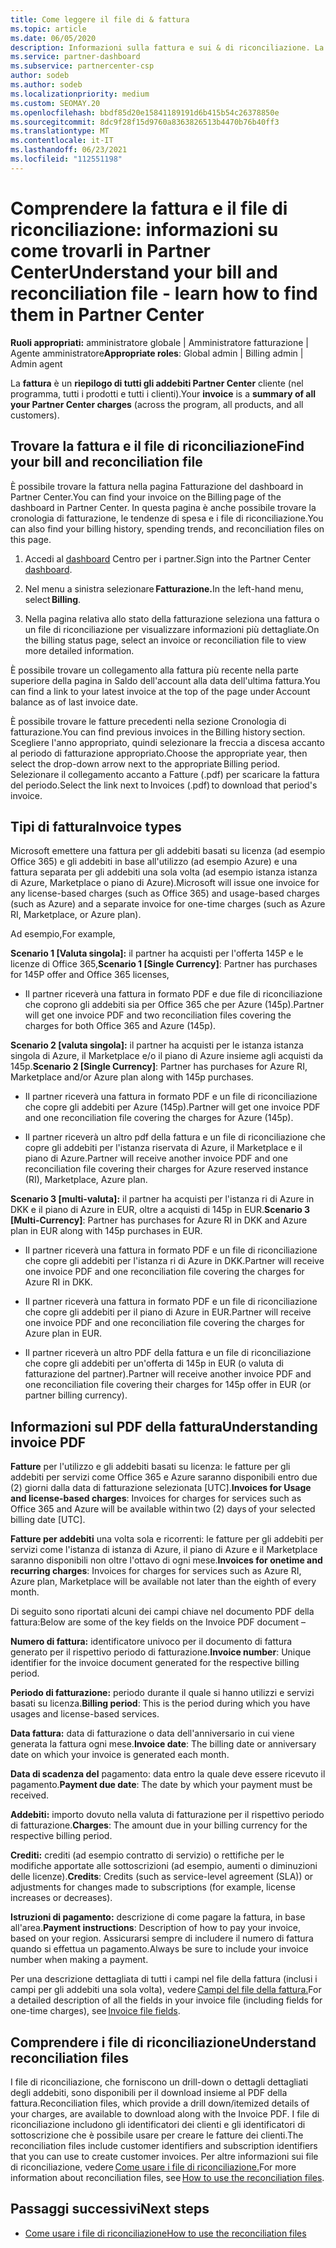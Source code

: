 ```yaml
---
title: Come leggere il file di & fattura
ms.topic: article
ms.date: 06/05/2020
description: Informazioni sulla fattura e sui & di riconciliazione. La fattura mostra Partner Center addebiti per il programma, i prodotti e i clienti per tale periodo mensile.
ms.service: partner-dashboard
ms.subservice: partnercenter-csp
author: sodeb
ms.author: sodeb
ms.localizationpriority: medium
ms.custom: SEOMAY.20
ms.openlocfilehash: bbdf85d20e15841189191d6b415b54c26378850e
ms.sourcegitcommit: 8dc9f28f15d9760a8363826513b4470b76b40ff3
ms.translationtype: MT
ms.contentlocale: it-IT
ms.lasthandoff: 06/23/2021
ms.locfileid: "112551198"
---
```

# <a name="understand-your-bill-and-reconciliation-file---learn-how-to-find-them-in-partner-center"></a><span data-ttu-id="871ea-104">Comprendere la fattura e il file di riconciliazione: informazioni su come trovarli in Partner Center</span><span class="sxs-lookup"><span data-stu-id="871ea-104">Understand your bill and reconciliation file - learn how to find them in Partner Center</span></span>


<span data-ttu-id="871ea-105">**Ruoli appropriati:** amministratore globale | Amministratore fatturazione | Agente amministratore</span><span class="sxs-lookup"><span data-stu-id="871ea-105">**Appropriate roles**: Global admin | Billing admin | Admin agent</span></span>


<span data-ttu-id="871ea-106">La **fattura** è un **riepilogo di tutti gli addebiti Partner Center** cliente (nel programma, tutti i prodotti e tutti i clienti).</span><span class="sxs-lookup"><span data-stu-id="871ea-106">Your **invoice** is a **summary of all your Partner Center charges** (across the program, all products, and all customers).</span></span> 

## <a name="find-your-bill-and-reconciliation-file"></a><span data-ttu-id="871ea-107">Trovare la fattura e il file di riconciliazione</span><span class="sxs-lookup"><span data-stu-id="871ea-107">Find your bill and reconciliation file</span></span> 

<span data-ttu-id="871ea-108">È possibile trovare la fattura nella pagina Fatturazione del dashboard in Partner Center.</span><span class="sxs-lookup"><span data-stu-id="871ea-108">You can find your invoice on the Billing page of the dashboard in Partner Center.</span></span> <span data-ttu-id="871ea-109">In questa pagina è anche possibile trovare la cronologia di fatturazione, le tendenze di spesa e i file di riconciliazione.</span><span class="sxs-lookup"><span data-stu-id="871ea-109">You can also find your billing history, spending trends, and reconciliation files on this page.</span></span> 

1. <span data-ttu-id="871ea-110">Accedi al [dashboard](https://partner.microsoft.com/dashboard/home) Centro per i partner.</span><span class="sxs-lookup"><span data-stu-id="871ea-110">Sign into the Partner Center [dashboard](https://partner.microsoft.com/dashboard/home).</span></span> 

2. <span data-ttu-id="871ea-111">Nel menu a sinistra selezionare **Fatturazione.**</span><span class="sxs-lookup"><span data-stu-id="871ea-111">In the left-hand menu, select **Billing**.</span></span> 

3. <span data-ttu-id="871ea-112">Nella pagina relativa allo stato della fatturazione seleziona una fattura o un file di riconciliazione per visualizzare informazioni più dettagliate.</span><span class="sxs-lookup"><span data-stu-id="871ea-112">On the billing status page, select an invoice or reconciliation file to view more detailed information.</span></span> 

<span data-ttu-id="871ea-113">È possibile trovare un collegamento alla fattura più recente nella parte superiore della pagina in Saldo dell'account alla data dell'ultima fattura.</span><span class="sxs-lookup"><span data-stu-id="871ea-113">You can find a link to your latest invoice at the top of the page under Account balance as of last invoice date.</span></span> 

<span data-ttu-id="871ea-114">È possibile trovare le fatture precedenti nella sezione Cronologia di fatturazione.</span><span class="sxs-lookup"><span data-stu-id="871ea-114">You can find previous invoices in the Billing history section.</span></span> <span data-ttu-id="871ea-115">Scegliere l'anno appropriato, quindi selezionare la freccia a discesa accanto al periodo di fatturazione appropriato.</span><span class="sxs-lookup"><span data-stu-id="871ea-115">Choose the appropriate year, then select the drop-down arrow next to the appropriate Billing period.</span></span> <span data-ttu-id="871ea-116">Selezionare il collegamento accanto a Fatture (.pdf) per scaricare la fattura del periodo.</span><span class="sxs-lookup"><span data-stu-id="871ea-116">Select the link next to Invoices (.pdf) to download that period's invoice.</span></span> 

## <a name="invoice-types"></a><span data-ttu-id="871ea-117">Tipi di fattura</span><span class="sxs-lookup"><span data-stu-id="871ea-117">Invoice types</span></span>

<span data-ttu-id="871ea-118">Microsoft emettere una fattura per gli addebiti basati su licenza (ad esempio Office 365) e gli addebiti in base all'utilizzo (ad esempio Azure) e una fattura separata per gli addebiti una sola volta (ad esempio istanza istanza di Azure, Marketplace o piano di Azure).</span><span class="sxs-lookup"><span data-stu-id="871ea-118">Microsoft will issue one invoice for any license-based charges (such as Office 365) and usage-based charges (such as Azure) and a separate invoice for one-time charges (such as Azure RI, Marketplace, or Azure plan).</span></span>

<span data-ttu-id="871ea-119">Ad esempio,</span><span class="sxs-lookup"><span data-stu-id="871ea-119">For example,</span></span>  

<span data-ttu-id="871ea-120">**Scenario 1 [Valuta singola]:** il partner ha acquisti per l'offerta 145P e le licenze di Office 365,</span><span class="sxs-lookup"><span data-stu-id="871ea-120">**Scenario 1 [Single Currency]**: Partner has purchases for 145P offer and Office 365 licenses,</span></span>  

- <span data-ttu-id="871ea-121">Il partner riceverà una fattura in formato PDF e due file di riconciliazione che coprono gli addebiti sia per Office 365 che per Azure (145p).</span><span class="sxs-lookup"><span data-stu-id="871ea-121">Partner will get one invoice PDF and two reconciliation files covering the charges for both Office 365 and Azure (145p).</span></span>  

<span data-ttu-id="871ea-122">**Scenario 2 [valuta singola]:** il partner ha acquisti per le istanza istanza singola di Azure, il Marketplace e/o il piano di Azure insieme agli acquisti da 145p.</span><span class="sxs-lookup"><span data-stu-id="871ea-122">**Scenario 2 [Single Currency]**: Partner has purchases for Azure RI, Marketplace and/or Azure plan along with 145p purchases.</span></span>

- <span data-ttu-id="871ea-123">Il partner riceverà una fattura in formato PDF e un file di riconciliazione che copre gli addebiti per Azure (145p).</span><span class="sxs-lookup"><span data-stu-id="871ea-123">Partner will get one invoice PDF and one reconciliation file covering the charges for Azure (145p).</span></span> 

- <span data-ttu-id="871ea-124">Il partner riceverà un altro pdf della fattura e un file di riconciliazione che copre gli addebiti per l'istanza riservata di Azure, il Marketplace e il piano di Azure.</span><span class="sxs-lookup"><span data-stu-id="871ea-124">Partner will receive another invoice PDF and one reconciliation file covering their charges for Azure reserved instance (RI), Marketplace, Azure plan.</span></span> 

<span data-ttu-id="871ea-125">**Scenario 3 [multi-valuta]:** il partner ha acquisti per l'istanza ri di Azure in DKK e il piano di Azure in EUR, oltre a acquisti di 145p in EUR.</span><span class="sxs-lookup"><span data-stu-id="871ea-125">**Scenario 3 [Multi-Currency]**: Partner has purchases for Azure RI in DKK and Azure plan in EUR along with 145p purchases in EUR.</span></span>

- <span data-ttu-id="871ea-126">Il partner riceverà una fattura in formato PDF e un file di riconciliazione che copre gli addebiti per l'istanza ri di Azure in DKK.</span><span class="sxs-lookup"><span data-stu-id="871ea-126">Partner will receive one invoice PDF and one reconciliation file covering the charges for Azure RI in DKK.</span></span> 

- <span data-ttu-id="871ea-127">Il partner riceverà una fattura in formato PDF e un file di riconciliazione che copre gli addebiti per il piano di Azure in EUR.</span><span class="sxs-lookup"><span data-stu-id="871ea-127">Partner will receive one invoice PDF and one reconciliation file covering the charges for Azure plan in EUR.</span></span> 

- <span data-ttu-id="871ea-128">Il partner riceverà un altro PDF della fattura e un file di riconciliazione che copre gli addebiti per un'offerta di 145p in EUR (o valuta di fatturazione del partner).</span><span class="sxs-lookup"><span data-stu-id="871ea-128">Partner will receive another invoice PDF and one reconciliation file covering their charges for 145p offer in EUR (or partner billing currency).</span></span> 


## <a name="understanding-invoice-pdf"></a><span data-ttu-id="871ea-129">Informazioni sul PDF della fattura</span><span class="sxs-lookup"><span data-stu-id="871ea-129">Understanding invoice PDF</span></span> 

<span data-ttu-id="871ea-130">**Fatture** per l'utilizzo e gli addebiti basati su licenza: le fatture per gli addebiti per servizi come Office 365 e Azure saranno disponibili entro due (2) giorni dalla data di fatturazione selezionata [UTC].</span><span class="sxs-lookup"><span data-stu-id="871ea-130">**Invoices for Usage and license-based charges**: Invoices for charges for services such as Office 365 and Azure will be available within two (2) days of your selected billing date [UTC].</span></span>  

<span data-ttu-id="871ea-131">**Fatture per addebiti** una volta sola e ricorrenti: le fatture per gli addebiti per servizi come l'istanza di istanza di Azure, il piano di Azure e il Marketplace saranno disponibili non oltre l'ottavo di ogni mese.</span><span class="sxs-lookup"><span data-stu-id="871ea-131">**Invoices for onetime and recurring charges**: Invoices for charges for services such as Azure RI, Azure plan, Marketplace will be available not later than the eighth of every month.</span></span>  

<span data-ttu-id="871ea-132">Di seguito sono riportati alcuni dei campi chiave nel documento PDF della fattura:</span><span class="sxs-lookup"><span data-stu-id="871ea-132">Below are some of the key fields on the Invoice PDF document –</span></span>

<span data-ttu-id="871ea-133">**Numero di fattura:** identificatore univoco per il documento di fattura generato per il rispettivo periodo di fatturazione.</span><span class="sxs-lookup"><span data-stu-id="871ea-133">**Invoice number**: Unique identifier for the invoice document generated for the respective billing period.</span></span> 

<span data-ttu-id="871ea-134">**Periodo di fatturazione:** periodo durante il quale si hanno utilizzi e servizi basati su licenza.</span><span class="sxs-lookup"><span data-stu-id="871ea-134">**Billing period**: This is the period during which you have usages and license-based services.</span></span> 

<span data-ttu-id="871ea-135">**Data fattura:** data di fatturazione o data dell'anniversario in cui viene generata la fattura ogni mese.</span><span class="sxs-lookup"><span data-stu-id="871ea-135">**Invoice date**: The billing date or anniversary date on which your invoice is generated each month.</span></span> 

<span data-ttu-id="871ea-136">**Data di scadenza del** pagamento: data entro la quale deve essere ricevuto il pagamento.</span><span class="sxs-lookup"><span data-stu-id="871ea-136">**Payment due date**: The date by which your payment must be received.</span></span> 

<span data-ttu-id="871ea-137">**Addebiti:** importo dovuto nella valuta di fatturazione per il rispettivo periodo di fatturazione.</span><span class="sxs-lookup"><span data-stu-id="871ea-137">**Charges**: The amount due in your billing currency for the respective billing period.</span></span> 

<span data-ttu-id="871ea-138">**Crediti:** crediti (ad esempio contratto di servizio) o rettifiche per le modifiche apportate alle sottoscrizioni (ad esempio, aumenti o diminuzioni delle licenze).</span><span class="sxs-lookup"><span data-stu-id="871ea-138">**Credits**: Credits (such as service-level agreement (SLA)) or adjustments for changes made to subscriptions (for example, license increases or decreases).</span></span> 

<span data-ttu-id="871ea-139">**Istruzioni di pagamento:** descrizione di come pagare la fattura, in base all'area.</span><span class="sxs-lookup"><span data-stu-id="871ea-139">**Payment instructions**: Description of how to pay your invoice, based on your region.</span></span> <span data-ttu-id="871ea-140">Assicurarsi sempre di includere il numero di fattura quando si effettua un pagamento.</span><span class="sxs-lookup"><span data-stu-id="871ea-140">Always be sure to include your invoice number when making a payment.</span></span> 

<span data-ttu-id="871ea-141">Per una descrizione dettagliata di tutti i campi nel file della fattura (inclusi i campi per gli addebiti una sola volta), vedere [Campi del file della fattura.](invoice-file.md)</span><span class="sxs-lookup"><span data-stu-id="871ea-141">For a detailed description of all the fields in your invoice file (including fields for one-time charges), see [Invoice file fields](invoice-file.md).</span></span> 

## <a name="understand-reconciliation-files"></a><span data-ttu-id="871ea-142">Comprendere i file di riconciliazione</span><span class="sxs-lookup"><span data-stu-id="871ea-142">Understand reconciliation files</span></span>

 <span data-ttu-id="871ea-143">I file di riconciliazione, che forniscono un drill-down o dettagli dettagliati degli addebiti, sono disponibili per il download insieme al PDF della fattura.</span><span class="sxs-lookup"><span data-stu-id="871ea-143">Reconciliation files, which provide a drill down/itemized details of your charges, are available to download along with the Invoice PDF.</span></span> <span data-ttu-id="871ea-144">I file di riconciliazione includono gli identificatori dei clienti e gli identificatori di sottoscrizione che è possibile usare per creare le fatture dei clienti.</span><span class="sxs-lookup"><span data-stu-id="871ea-144">The reconciliation files include customer identifiers and subscription identifiers that you can use to create customer invoices.</span></span> <span data-ttu-id="871ea-145">Per altre informazioni sui file di riconciliazione, vedere [Come usare i file di riconciliazione.](use-the-reconciliation-files.md)</span><span class="sxs-lookup"><span data-stu-id="871ea-145">For more information about reconciliation files, see [How to use the reconciliation files](use-the-reconciliation-files.md).</span></span> 

## <a name="next-steps"></a><span data-ttu-id="871ea-146">Passaggi successivi</span><span class="sxs-lookup"><span data-stu-id="871ea-146">Next steps</span></span>

- [<span data-ttu-id="871ea-147">Come usare i file di riconciliazione</span><span class="sxs-lookup"><span data-stu-id="871ea-147">How to use the reconciliation files</span></span>](use-the-reconciliation-files.md)
